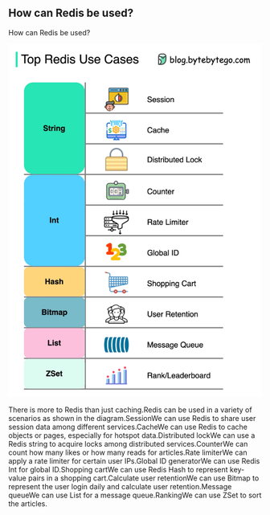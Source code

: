 ## How can Redis be used?
How can Redis be used?<p>
  <img src="../images/top-redis-use-cases.jpg" style="width: 520px" />
</p>
There is more to Redis than just caching.Redis can be used in a variety of scenarios as shown in the diagram.SessionWe can use Redis to share user session data among different services.CacheWe can use Redis to cache objects or pages, especially for hotspot data.Distributed lockWe can use a Redis string to acquire locks among distributed services.CounterWe can count how many likes or how many reads for articles.Rate limiterWe can apply a rate limiter for certain user IPs.Global ID generatorWe can use Redis Int for global ID.Shopping cartWe can use Redis Hash to represent key-value pairs in a shopping cart.Calculate user retentionWe can use Bitmap to represent the user login daily and calculate user retention.Message queueWe can use List for a message queue.RankingWe can use ZSet to sort the articles.